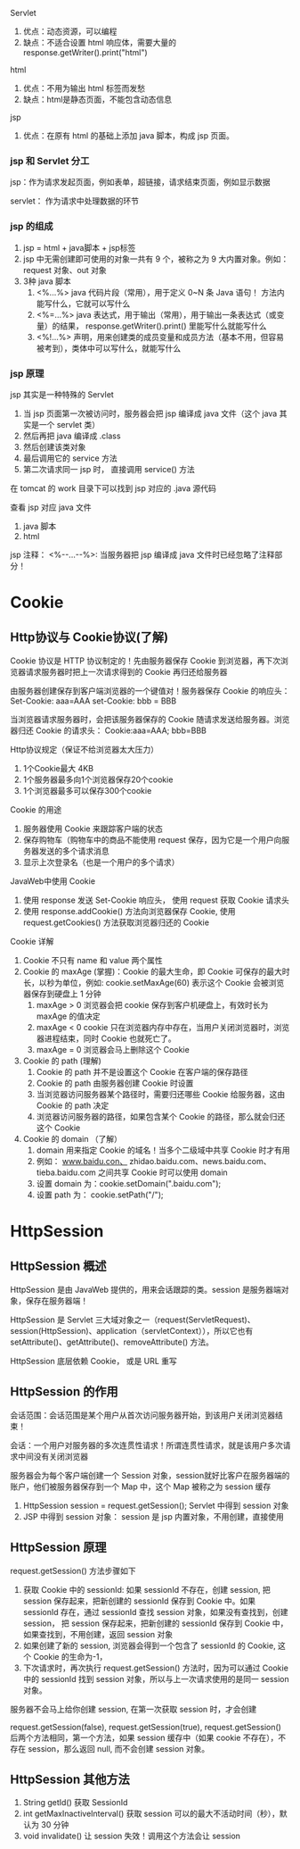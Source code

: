 Servlet
1. 优点：动态资源，可以编程
2. 缺点：不适合设置 html 响应体，需要大量的 response.getWriter().print("html")

html
1. 优点：不用为输出 html 标签而发愁
2. 缺点：html是静态页面，不能包含动态信息

jsp
1. 优点：在原有 html 的基础上添加 java 脚本，构成 jsp 页面。

### jsp 和 Servlet 分工
jsp：作为请求发起页面，例如表单，超链接，请求结束页面，例如显示数据

servlet： 作为请求中处理数据的环节

### jsp 的组成
1. jsp = html + java脚本 + jsp标签
2. jsp 中无需创建即可使用的对象一共有 9 个，被称之为 9 大内置对象。例如：request 对象、out 对象
3. 3种 java 脚本
   1. <%...%>  java 代码片段（常用），用于定义 0~N 条 Java 语句！ 方法内能写什么，它就可以写什么
   2. <%=...%> java 表达式，用于输出（常用），用于输出一条表达式（或变量）的结果， response.getWriter().print() 里能写什么就能写什么
   3. <%!...%> 声明，用来创建类的成员变量和成员方法（基本不用，但容易被考到），类体中可以写什么，就能写什么


### jsp 原理
jsp 其实是一种特殊的 Servlet
1. 当 jsp 页面第一次被访问时，服务器会把 jsp 编译成 java 文件（这个 java 其实是一个 servlet 类）
2. 然后再把 java 编译成 .class
3. 然后创建该类对象
4. 最后调用它的 service 方法
5. 第二次请求同一 jsp 时， 直接调用 service() 方法

在 tomcat 的 work 目录下可以找到 jsp 对应的 .java 源代码

查看 jsp 对应 java 文件
1. java 脚本
2. html 

jsp 注释： <%--...--%>: 当服务器把 jsp 编译成 java 文件时已经忽略了注释部分！

# Cookie

## Http协议与 Cookie协议(了解)
Cookie 协议是 HTTP 协议制定的！先由服务器保存 Cookie 到浏览器，再下次浏览器请求服务器时把上一次请求得到的 Cookie 再归还给服务器

由服务器创建保存到客户端浏览器的一个键值对！服务器保存 Cookie 的响应头：Set-Cookie: aaa=AAA set-Cookie: bbb = BBB

当浏览器请求服务器时，会把该服务器保存的 Cookie 随请求发送给服务器。浏览器归还 Cookie 的请求头： Cookie:aaa=AAA; bbb=BBB

Http协议规定（保证不给浏览器太大压力）
1. 1个Cookie最大 4KB
2. 1个服务器最多向1个浏览器保存20个cookie
3. 1个浏览器最多可以保存300个cookie

Cookie 的用途
1. 服务器使用 Cookie 来跟踪客户端的状态
2. 保存购物车（购物车中的商品不能使用 request 保存，因为它是一个用户向服务器发送的多个请求消息
3. 显示上次登录名（也是一个用户的多个请求）

JavaWeb中使用 Cookie
1. 使用 response 发送 Set-Cookie 响应头， 使用 request 获取 Cookie 请求头
2. 使用 response.addCookie() 方法向浏览器保存 Cookie, 使用 request.getCookies() 方法获取浏览器归还的 Cookie

Cookie 详解
1. Cookie 不只有 name 和 value 两个属性
2. Cookie 的 maxAge (掌握)：Cookie 的最大生命，即 Cookie 可保存的最大时长，以秒为单位，例如: cookie.setMaxAge(60) 表示这个 Cookie 会被浏览器保存到硬盘上 1 分钟
   1. maxAge > 0 浏览器会把 cookie 保存到客户机硬盘上，有效时长为 maxAge 的值决定
   2. maxAge < 0 cookie 只在浏览器内存中存在，当用户关闭浏览器时，浏览器进程结束，同时 Cookie 也就死亡了。
   3. maxAge = 0 浏览器会马上删除这个 Cookie
3. Cookie 的 path (理解)
   1. Cookie 的 path 并不是设置这个 Cookie 在客户端的保存路径
   2. Cookie 的 path 由服务器创建 Cookie 时设置
   3. 当浏览器访问服务器某个路径时，需要归还哪些 Cookie 给服务器，这由 Cookie 的 path 决定
   4. 浏览器访问服务器的路径，如果包含某个 Cookie 的路径，那么就会归还这个 Cookie
4. Cookie 的 domain （了解）
   1. domain 用来指定 Cookie 的域名！当多个二级域中共享 Cookie 时才有用
   2. 例如： www.baidu.con、 zhidao.baidu.com、news.baidu.com、tieba.baidu.com 之间共享 Cookie 时可以使用 domain
   3. 设置 domain 为：cookie.setDomain(".baidu.com");
   4. 设置 path 为： cookie.setPath("/");


# HttpSession 
## HttpSession 概述
HttpSession 是由 JavaWeb 提供的，用来会话跟踪的类。session 是服务器端对象，保存在服务器端！
 
HttpSession 是 Servlet 三大域对象之一（request(ServletRequest)、session(HttpSession)、application（servletContext）），所以它也有 setAttribute()、getAttribute()、removeAttribute() 方法。

HttpSession 底层依赖 Cookie， 或是 URL 重写

## HttpSession 的作用
会话范围：会话范围是某个用户从首次访问服务器开始，到该用户关闭浏览器结束！

会话：一个用户对服务器的多次连贯性请求！所谓连贯性请求，就是该用户多次请求中间没有关闭浏览器

服务器会为每个客户端创建一个 Session 对象，session就好比客户在服务器端的账户，他们被服务器保存到一个 Map 中，这个 Map 被称之为 session 缓存
1. HttpSession session = request.getSession(); Servlet 中得到 session 对象
2. JSP 中得到 session 对象： session 是 jsp 内置对象，不用创建，直接使用



## HttpSession 原理
request.getSession() 方法步骤如下
1. 获取 Cookie 中的 sessionId: 如果 sessionId 不存在，创建 session, 把 session 保存起来，把新创建的 sessionId 保存到 Cookie 中。如果 sessionId 存在，通过 sessionId 查找 session 对象，如果没有查找到，创建 session， 把 session 保存起来，把新创建的 sessionId 保存到 Cookie 中，如果查找到，不用创建，返回 session 对象
2. 如果创建了新的 session, 浏览器会得到一个包含了 sessionId 的 Cookie, 这个 Cookie 的生命为-1， 
3. 下次请求时，再次执行 request.getSession() 方法时，因为可以通过 Cookie 中的 sessionId 找到 session 对象，所以与上一次请求使用的是同一 session 对象。

服务器不会马上给你创建 session, 在第一次获取 session 时，才会创建

request.getSession(false), request.getSession(true), request.getSession() 后两个方法相同，第一个方法，如果 session 缓存中（如果 cookie 不存在），不存在 session，那么返回 null, 而不会创建 session 对象。

## HttpSession 其他方法
1. String getId() 获取 SessionId
2. int getMaxInactiveInterval()  获取 session 可以的最大不活动时间（秒），默认为 30 分钟
3. void invalidate() 让 session 失效！调用这个方法会让 session